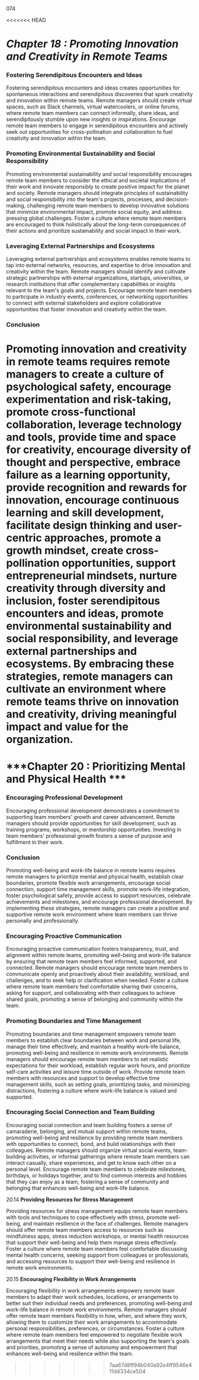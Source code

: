 074

<<<<<<< HEAD

# ***Chapter 18 : Promoting Innovation and Creativity in Remote Teams***


### **Fostering Serendipitous Encounters and Ideas**

Fostering serendipitous encounters and ideas creates opportunities for spontaneous interactions and serendipitous discoveries that spark creativity and innovation within remote teams. Remote managers should create virtual spaces, such as Slack channels, virtual watercoolers, or online forums, where remote team members can connect informally, share ideas, and serendipitously stumble upon new insights or inspirations. Encourage remote team members to engage in serendipitous encounters and actively seek out opportunities for cross-pollination and collaboration to fuel creativity and innovation within the team.

### **Promoting Environmental Sustainability and Social Responsibility**

Promoting environmental sustainability and social responsibility encourages remote team members to consider the ethical and societal implications of their work and innovate responsibly to create positive impact for the planet and society. Remote managers should integrate principles of sustainability and social responsibility into the team's projects, processes, and decision-making, challenging remote team members to develop innovative solutions that minimize environmental impact, promote social equity, and address pressing global challenges. Foster a culture where remote team members are encouraged to think holistically about the long-term consequences of their actions and prioritize sustainability and social impact in their work.
### **Leveraging External Partnerships and Ecosystems**

Leveraging external partnerships and ecosystems enables remote teams to tap into external networks, resources, and expertise to drive innovation and creativity within the team. Remote managers should identify and cultivate strategic partnerships with external organizations, startups, universities, or research institutions that offer complementary capabilities or insights relevant to the team's goals and projects. Encourage remote team members to participate in industry events, conferences, or networking opportunities to connect with external stakeholders and explore collaborative opportunities that foster innovation and creativity within the team.

### **Conclusion**

Promoting innovation and creativity in remote teams requires remote managers to create a culture of psychological safety, encourage experimentation and risk-taking, promote cross-functional collaboration, leverage technology and tools, provide time and space for creativity, encourage diversity of thought and perspective, embrace failure as a learning opportunity, provide recognition and rewards for innovation, encourage continuous learning and skill development, facilitate design thinking and user-centric approaches, promote a growth mindset, create cross-pollination opportunities, support entrepreneurial mindsets, nurture creativity through diversity and inclusion, foster serendipitous encounters and ideas, promote environmental sustainability and social responsibility, and leverage external partnerships and ecosystems. By embracing these strategies, remote managers can cultivate an environment where remote teams thrive on innovation and creativity, driving meaningful impact and value for the organization.
=======
# ***Chapter 20 : Prioritizing Mental and Physical Health ***


### **Encouraging Professional Development**

Encouraging professional development demonstrates a commitment to supporting team members' growth and career advancement. Remote managers should provide opportunities for skill development, such as training programs, workshops, or mentorship opportunities. Investing in team members' professional growth fosters a sense of purpose and fulfillment in their work.

### **Conclusion**

Promoting well-being and work-life balance in remote teams requires remote managers to prioritize mental and physical health, establish clear boundaries, promote flexible work arrangements, encourage social connection, support time management skills, promote work-life integration, foster psychological safety, provide access to support resources, celebrate achievements and milestones, and encourage professional development. By implementing these strategies, remote managers can create a positive and supportive remote work environment where team members can thrive personally and professionally.

### **Encouraging Proactive Communication**

Encouraging proactive communication fosters transparency, trust, and alignment within remote teams, promoting well-being and work-life balance by ensuring that remote team members feel informed, supported, and connected. Remote managers should encourage remote team members to communicate openly and proactively about their availability, workload, and challenges, and to seek help or clarification when needed. Foster a culture where remote team members feel comfortable sharing their concerns, asking for support, and collaborating with their colleagues to achieve shared goals, promoting a sense of belonging and community within the team.

### **Promoting Boundaries and Time Management**

Promoting boundaries and time management empowers remote team members to establish clear boundaries between work and personal life, manage their time effectively, and maintain a healthy work-life balance, promoting well-being and resilience in remote work environments. Remote managers should encourage remote team members to set realistic expectations for their workload, establish regular work hours, and prioritize self-care activities and leisure time outside of work. Provide remote team members with resources and support to develop effective time management skills, such as setting goals, prioritizing tasks, and minimizing distractions, fostering a culture where work-life balance is valued and supported.

### **Encouraging Social Connection and Team Building**

Encouraging social connection and team building fosters a sense of camaraderie, belonging, and mutual support within remote teams, promoting well-being and resilience by providing remote team members with opportunities to connect, bond, and build relationships with their colleagues. Remote managers should organize virtual social events, team-building activities, or informal gatherings where remote team members can interact casually, share experiences, and get to know each other on a personal level. Encourage remote team members to celebrate milestones, birthdays, or holidays together, and to find common interests and hobbies that they can enjoy as a team, fostering a sense of community and belonging that enhances well-being and work-life balance.

20.14 **Providing Resources for Stress Management**

Providing resources for stress management equips remote team members with tools and techniques to cope effectively with stress, promote well-being, and maintain resilience in the face of challenges. Remote managers should offer remote team members access to resources such as mindfulness apps, stress reduction workshops, or mental health resources that support their well-being and help them manage stress effectively. Foster a culture where remote team members feel comfortable discussing mental health concerns, seeking support from colleagues or professionals, and accessing resources to support their well-being and resilience in remote work environments.

20.15 **Encouraging Flexibility in Work Arrangements**

Encouraging flexibility in work arrangements empowers remote team members to adapt their work schedules, locations, or arrangements to better suit their individual needs and preferences, promoting well-being and work-life balance in remote work environments. Remote managers should offer remote team members flexibility in how, when, and where they work, allowing them to customize their work arrangements to accommodate personal responsibilities, preferences, or circumstances. Foster a culture where remote team members feel empowered to negotiate flexible work arrangements that meet their needs while also supporting the team's goals and priorities, promoting a sense of autonomy and empowerment that enhances well-being and resilience within the team.
>>>>>>> 7aa67d8ff94b040a92e4ff9546e411d4334ce504
